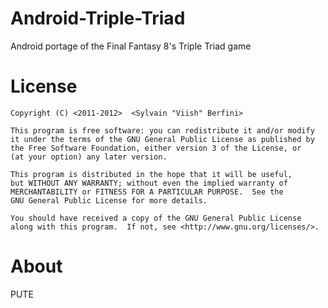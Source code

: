 Android-Triple-Triad
====================

Android portage of the Final Fantasy 8's Triple Triad game 

License
====================
    Copyright (C) <2011-2012>  <Sylvain "Viish" Berfini>

    This program is free software: you can redistribute it and/or modify
    it under the terms of the GNU General Public License as published by
    the Free Software Foundation, either version 3 of the License, or
    (at your option) any later version.

    This program is distributed in the hope that it will be useful,
    but WITHOUT ANY WARRANTY; without even the implied warranty of
    MERCHANTABILITY or FITNESS FOR A PARTICULAR PURPOSE.  See the
    GNU General Public License for more details.

    You should have received a copy of the GNU General Public License
    along with this program.  If not, see <http://www.gnu.org/licenses/>.

About
====================




PUTE